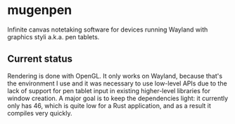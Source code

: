 # mugenpen
Infinite canvas notetaking software for devices running Wayland with graphics styli a.k.a. pen tablets.

## Current status
Rendering is done with OpenGL. It only works on Wayland, because that's the environment I use and it was necessary to use low-level APIs due to the lack of support for pen tablet input in existing higher-level libraries for window creation. A major goal is to keep the dependencies light: it currently only has 46, which is quite low for a Rust application, and as a result it compiles very quickly.
